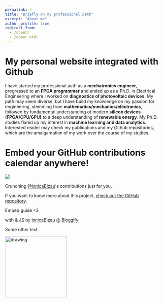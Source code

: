 ```yaml
---
permalink: /
title: "Briefly on my professional path"
excerpt: "About me"
author_profile: true
redirect_from: 
  - /about/
  - /about.html
---
```

My personal website integrated with Github
======


I have started my professional path as a **mechatronics engineer**, progressed to an **FPGA programmer** and ended up as a Ph.D. in Electrical Engineering where I worked on **diagnostics of photovoltaic devices**. My path may seem diverse, but I have build my knowledge on my passion for engineering, stemming from **mathematics/mechanics/electronics**, followed by fundamental understanding of modern **silicon devices (FPGA/CPU/GPU)** to a deep understanding of **renewable energy**. My Ph.D. studies flared up my interest in **machine learning and data analytics**. Interested reader may check my publications and my Github repositories, which are the amalgamation of my work over the course of my studies.


<div class="bag fixed">
    <h1>Embed your GitHub contributions calendar anywhere!</h1>
    <div class="calendar">
        <img src="https://github.githubassets.com/images/spinners/octocat-spinner-128.gif" class="spinner"/>
        <p class="spinner-text monospace">Crunching <a href="https://github.com/IonicaBizau">@IonicaBizau</a>'s contributions just for you.</p>
    </div>
    <script src="https://cdnjs.cloudflare.com/ajax/libs/es6-promise/3.0.2/es6-promise.min.js"></script>
    <script src="https://cdnjs.cloudflare.com/ajax/libs/fetch/0.10.1/fetch.min.js"></script>
    <script src="contribution_graph/dist/github-calendar.min.js"></script>
    <script src="contribution_graph/js/main.js"></script>
    <p class="monospace">If you want to know more about this project, <a href="https://github.com/Bloggify/github-calendar" target="blank">check out the GitHub repository</a>.</p>
    <p class="monospace">Embed guide &lt;3</p>
    <div class="monospace with-heart">
        <span class="octicon octicon-code"></span> with <span class="octicon octicon-heart"></span> &amp; JS by <a href="https://ionicabizau.net">IonicaBizau</a> @ <a href="https://bloggify.org">Bloggify</a>
    </div>
</div>
<script src="https://cdnjs.cloudflare.com/ajax/libs/highlight.js/9.0.0/highlight.min.js"></script>
<script>hljs.highlightBlock(document.querySelector("pre"))</script>



Some other text. 

<img src="drawing.jpg" alt="drawing" style="width:200px;"/>
